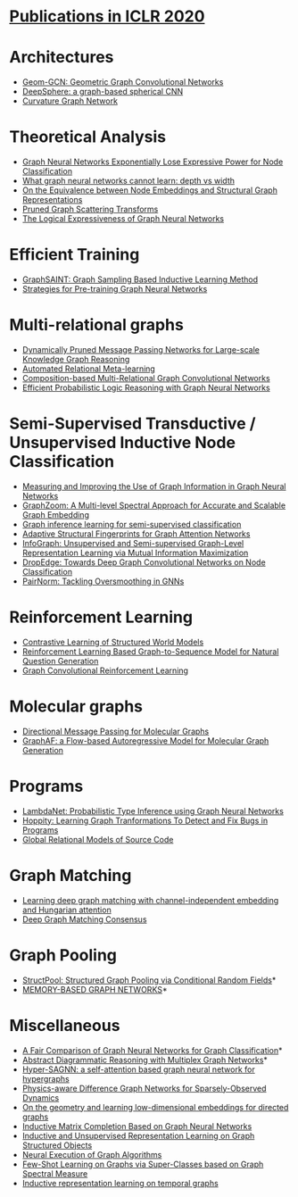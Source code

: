 # [Publications in ICLR 2020](https://openreview.net/group?id=ICLR.cc/2020/Conference)


# Architectures
- [Geom-GCN: Geometric Graph Convolutional Networks](https://github.com/naganandy/graph-based-deep-learning-literature/blob/master/conference-publications/folders/publications_iclr20/geomgcn_iclr20/README.md)
- [DeepSphere: a graph-based spherical CNN](https://github.com/naganandy/graph-based-deep-learning-literature/blob/master/conference-publications/folders/publications_iclr20/deepsphere_iclr20/README.md)
- [Curvature Graph Network](https://github.com/naganandy/graph-based-deep-learning-literature/blob/master/conference-publications/folders/publications_iclr20/curvgn_iclr20/README.md)



# Theoretical Analysis
- [Graph Neural Networks Exponentially Lose Expressive Power for Node Classification](https://github.com/naganandy/graph-based-deep-learning-literature/blob/master/conference-publications/folders/publications_iclr20/expgnn_iclr20/README.md)
- [What graph neural networks cannot learn: depth vs width](https://github.com/naganandy/graph-based-deep-learning-literature/blob/master/conference-publications/folders/publications_iclr20/gnnmp_iclr20/README.md)
- [On the Equivalence between Node Embeddings and Structural Graph Representations](https://github.com/naganandy/graph-based-deep-learning-literature/blob/master/conference-publications/folders/publications_iclr20/cgnn_iclr20/README.md) 
- [Pruned Graph Scattering Transforms](https://github.com/naganandy/graph-based-deep-learning-literature/blob/master/conference-publications/folders/publications_iclr20/pgst_iclr20/README.md)
- [The Logical Expressiveness of Graph Neural Networks](https://github.com/naganandy/graph-based-deep-learning-literature/blob/master/conference-publications/folders/publications_iclr20/acrgnn_iclr20/README.md)



# Efficient Training
- [GraphSAINT: Graph Sampling Based Inductive Learning Method](https://github.com/naganandy/graph-based-deep-learning-literature/blob/master/conference-publications/folders/publications_iclr20/graphsaint_iclr20/README.md)
- [Strategies for Pre-training Graph Neural Networks](https://github.com/naganandy/graph-based-deep-learning-literature/blob/master/conference-publications/folders/publications_iclr20/gnnpretraining_iclr20/README.md)



# Multi-relational graphs
- [Dynamically Pruned Message Passing Networks for Large-scale Knowledge Graph Reasoning](https://github.com/naganandy/graph-based-deep-learning-literature/blob/master/conference-publications/folders/publications_iclr20/dpmpn_iclr20/README.md)
- [Automated Relational Meta-learning](https://github.com/naganandy/graph-based-deep-learning-literature/blob/master/conference-publications/folders/publications_iclr20/arml_iclr20/README.md)
- [Composition-based Multi-Relational Graph Convolutional Networks](https://github.com/naganandy/graph-based-deep-learning-literature/blob/master/conference-publications/folders/publications_iclr20/compgcn_iclr20/README.md)
- [Efficient Probabilistic Logic Reasoning with Graph Neural Networks](https://github.com/naganandy/graph-based-deep-learning-literature/blob/master/conference-publications/folders/publications_iclr20/expressgnn_iclr20/README.md)



# Semi-Supervised Transductive / Unsupervised Inductive Node Classification
- [Measuring and Improving the Use of Graph Information in Graph Neural Networks](https://github.com/naganandy/graph-based-deep-learning-literature/blob/master/conference-publications/folders/publications_iclr20/csgnn_iclr20/README.md)
- [GraphZoom: A Multi-level Spectral Approach for Accurate and Scalable Graph Embedding](https://github.com/naganandy/graph-based-deep-learning-literature/blob/master/conference-publications/folders/publications_iclr20/graphzoom_iclr20/README.md)
- [Graph inference learning for semi-supervised classification](https://github.com/naganandy/graph-based-deep-learning-literature/blob/master/conference-publications/folders/publications_iclr20/gil_iclr20/README.md)
- [Adaptive Structural Fingerprints for Graph Attention Networks](https://github.com/naganandy/graph-based-deep-learning-literature/blob/master/conference-publications/folders/publications_iclr20/adsf_iclr20/README.md)
- [InfoGraph: Unsupervised and Semi-supervised Graph-Level Representation Learning via Mutual Information Maximization](https://github.com/naganandy/graph-based-deep-learning-literature/blob/master/conference-publications/folders/publications_iclr20/infograph_iclr20/README.md)
- [DropEdge: Towards Deep Graph Convolutional Networks on Node Classification](https://github.com/naganandy/graph-based-deep-learning-literature/blob/master/conference-publications/folders/publications_iclr20/dropedge_iclr20/README.md)
- [PairNorm: Tackling Oversmoothing in GNNs](https://github.com/naganandy/graph-based-deep-learning-literature/blob/master/conference-publications/folders/publications_iclr20/pairnorm_iclr20/README.md)



# Reinforcement Learning
- [Contrastive Learning of Structured World Models](https://github.com/naganandy/graph-based-deep-learning-literature/blob/master/conference-publications/folders/publications_iclr20/cswm_iclr20/README.md)
- [Reinforcement Learning Based Graph-to-Sequence Model for Natural Question Generation](https://github.com/naganandy/graph-based-deep-learning-literature/blob/master/conference-publications/folders/publications_iclr20/g2s_iclr20/README.md)
- [Graph Convolutional Reinforcement Learning](https://github.com/naganandy/graph-based-deep-learning-literature/blob/master/conference-publications/folders/publications_iclr20/dgn_iclr20/README.md)



# Molecular graphs
- [Directional Message Passing for Molecular Graphs](https://github.com/naganandy/graph-based-deep-learning-literature/blob/master/conference-publications/folders/publications_iclr20/dimenet_iclr20/README.md)
- [GraphAF: a Flow-based Autoregressive Model for Molecular Graph Generation](https://github.com/naganandy/graph-based-deep-learning-literature/blob/master/conference-publications/folders/publications_iclr20/graphaf_iclr20/README.md)



# Programs
- [LambdaNet: Probabilistic Type Inference using Graph Neural Networks](https://github.com/naganandy/graph-based-deep-learning-literature/blob/master/conference-publications/folders/publications_iclr20/lambdanet_iclr20/README.md)
- [Hoppity: Learning Graph Tranformations To Detect and Fix Bugs in Programs](https://github.com/naganandy/graph-based-deep-learning-literature/blob/master/conference-publications/folders/publications_iclr20/hoppity_iclr20/README.md)
- [Global Relational Models of Source Code](https://github.com/naganandy/graph-based-deep-learning-literature/blob/master/conference-publications/folders/publications_iclr20/great_iclr20/README.md)



# Graph Matching
- [Learning deep graph matching with channel-independent embedding and Hungarian attention](https://github.com/naganandy/graph-based-deep-learning-literature/blob/master/conference-publications/folders/publications_iclr20/cie_iclr20/README.md)
- [Deep Graph Matching Consensus](https://github.com/naganandy/graph-based-deep-learning-literature/blob/master/conference-publications/folders/publications_iclr20/dgmc_iclr20/README.md)



# Graph Pooling
- [StructPool: Structured Graph Pooling via Conditional Random Fields](https://openreview.net/forum?id=BJxg_hVtwH)*
- [MEMORY-BASED GRAPH NETWORKS](https://openreview.net/forum?id=r1laNeBYPB)*



# Miscellaneous
- [A Fair Comparison of Graph Neural Networks for Graph Classification](https://openreview.net/forum?id=HygDF6NFPB)*
- [Abstract Diagrammatic Reasoning with Multiplex Graph Networks](https://openreview.net/forum?id=ByxQB1BKwH)*
- [Hyper-SAGNN: a self-attention based graph neural network for hypergraphs](https://github.com/naganandy/graph-based-deep-learning-literature/blob/master/conference-publications/folders/publications_iclr20/hypersagnn_iclr20/README.md)
- [Physics-aware Difference Graph Networks for Sparsely-Observed Dynamics](https://github.com/naganandy/graph-based-deep-learning-literature/blob/master/conference-publications/folders/publications_iclr20/padgn_iclr20/README.md)
- [On the geometry and learning low-dimensional embeddings for directed graphs](https://github.com/naganandy/graph-based-deep-learning-literature/blob/master/conference-publications/folders/publications_iclr20/dirgraph_iclr20/README.md)
- [Inductive Matrix Completion Based on Graph Neural Networks](https://github.com/naganandy/graph-based-deep-learning-literature/blob/master/conference-publications/folders/publications_iclr20/igmc_iclr20/README.md)
- [Inductive and Unsupervised Representation Learning on Graph Structured Objects](https://github.com/naganandy/graph-based-deep-learning-literature/blob/master/conference-publications/folders/publications_iclr20/seed_iclr20/README.md)
- [Neural Execution of Graph Algorithms](https://github.com/naganandy/graph-based-deep-learning-literature/blob/master/conference-publications/folders/publications_iclr20/graneurexec_iclr20/README.md)
- [Few-Shot Learning on Graphs via Super-Classes based on Graph Spectral Measure](https://github.com/naganandy/graph-based-deep-learning-literature/blob/master/conference-publications/folders/publications_iclr20/grafewshot_iclr20/README.md)
- [Inductive representation learning on temporal graphs](https://github.com/naganandy/graph-based-deep-learning-literature/blob/master/conference-publications/folders/publications_iclr20/tgat_iclr20/README.md)
